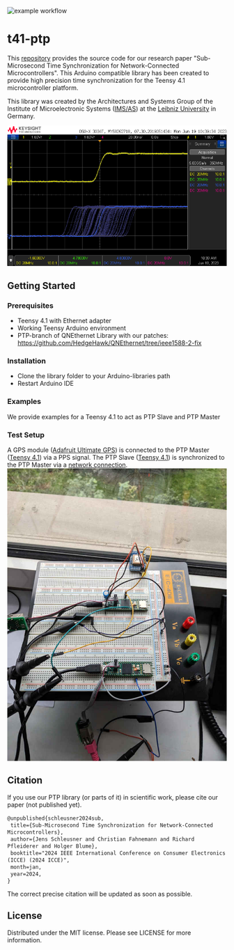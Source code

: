 ![example workflow](https://github.com/IMS-AS-LUH/t41-ptp/actions/workflows/compile-examples.yml/badge.svg)

# t41-ptp
This [repository](https://github.com/IMS-AS-LUH/t41-ptp) provides the source code for our research paper "Sub-Microsecond Time Synchronization for Network-Connected Microcontrollers". This Arduino compatible library has been created to provide high precision time synchronization for the Teensy 4.1 microcontroller platform.

This library was created by the Architectures and Systems Group of the Institute of Microelectronic Systems ([IMS/AS](https://www.ims.uni-hannover.de/de/institut/architekturen-und-systeme/)) at the [Leibniz University](https://www.uni-hannover.de) in Germany.

![Screenshot](/doc/0.png?raw=true)

## Getting Started

### Prerequisites
- Teensy 4.1 with Ethernet adapter
- Working Teensy Arduino environment
- PTP-branch of QNEthernet Library with our patches: https://github.com/HedgeHawk/QNEthernet/tree/ieee1588-2-fix


### Installation
- Clone the library folder to your Arduino-libraries path
- Restart Arduino IDE

### Examples
We provide examples for a Teensy 4.1 to act as PTP Slave and PTP Master 

### Test Setup
A GPS module ([Adafruit Ultimate GPS](https://www.adafruit.com/product/746)) is connected to the PTP Master ([Teensy 4.1](https://www.pjrc.com/store/teensy41.html)) via a PPS signal. The PTP Slave ([Teensy 4.1](https://www.pjrc.com/store/teensy41.html)) is synchronized to the PTP Master via a [network connection](https://www.pjrc.com/store/ethernet_kit.html).
![Setup](/doc/1.jpg?raw=true)

## Citation
If you use our PTP library (or parts of it) in scientific work,
please cite our paper (not published yet).

    @unpublished{schleusner2024sub,
     title={Sub-Microsecond Time Synchronization for Network-Connected Microcontrollers},
     author={Jens Schleusner and Christian Fahnemann and Richard Pfleiderer and Holger Blume},
     booktitle="2024 IEEE International Conference on Consumer Electronics (ICCE) (2024 ICCE)",
     month=jan,
     year=2024,
    }

The correct precise citation will be updated as soon as possible.

## License
Distributed under the MIT license. Please see LICENSE for more information.
